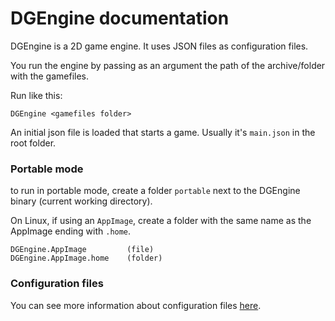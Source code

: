 # DGEngine documentation

DGEngine is a 2D game engine.
It uses JSON files as configuration files.

You run the engine by passing as an argument the path of the archive/folder with the gamefiles.

Run like this:

`DGEngine <gamefiles folder>`

An initial json file is loaded that starts a game. Usually it's `main.json` in the root folder.

### Portable mode

to run in portable mode, create a folder `portable` next to the DGEngine binary (current working directory).  

On Linux, if using an `AppImage`, create a folder with the same name as the AppImage ending with `.home`.

```
DGEngine.AppImage         (file)
DGEngine.AppImage.home    (folder)
```

### Configuration files

You can see more information about configuration files [here](configuration-files.md).
